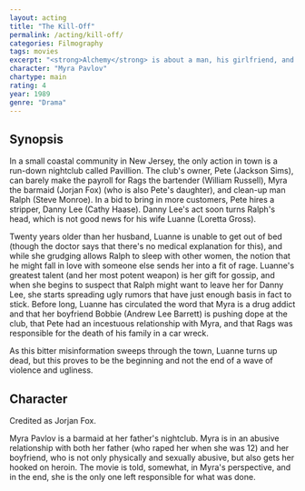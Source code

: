 ```yaml
---
layout: acting
title: "The Kill-Off"
permalink: /acting/kill-off/
categories: Filmography
tags: movies
excerpt: "<strong>Alchemy</strong> is about a man, his girlfriend, and his neighbors. He decides to kill his gossipy wife, whom everyone hates..."
character: "Myra Pavlov"
chartype: main
rating: 4
year: 1989
genre: "Drama"
---
```


## Synopsis

In a small coastal community in New Jersey, the only action in town is a run-down nightclub called Pavillion. The club's owner, Pete (Jackson Sims), can barely make the payroll for Rags the bartender (William Russell), Myra the barmaid (Jorjan Fox) (who is also Pete's daughter), and clean-up man Ralph (Steve Monroe). In a bid to bring in more customers, Pete hires a stripper, Danny Lee (Cathy Haase). Danny Lee's act soon turns Ralph's head, which is not good news for his wife Luanne (Loretta Gross).

Twenty years older than her husband, Luanne is unable to get out of bed (though the doctor says that there's no medical explanation for this), and while she grudging allows Ralph to sleep with other women, the notion that he might fall in love with someone else sends her into a fit of rage. Luanne's greatest talent (and her most potent weapon) is her gift for gossip, and when she begins to suspect that Ralph might want to leave her for Danny Lee, she starts spreading ugly rumors that have just enough basis in fact to stick. Before long, Luanne has circulated the word that Myra is a drug addict and that her boyfriend Bobbie (Andrew Lee Barrett) is pushing dope at the club, that Pete had an incestuous relationship with Myra, and that Rags was responsible for the death of his family in a car wreck.

As this bitter misinformation sweeps through the town, Luanne turns up dead, but this proves to be the beginning and not the end of a wave of violence and ugliness.

## Character

Credited as Jorjan Fox.

Myra Pavlov is a barmaid at her father's nightclub. Myra is in an abusive relationship with both her father (who raped her when she was 12) and her boyfriend, who is not only physically and sexually abusive, but also gets her hooked on heroin. The movie is told, somewhat, in Myra's perspective, and in the end, she is the only one left responsible for what was done.